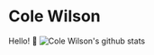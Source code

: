 # Cole Wilson
Hello! :wave:
![Cole Wilson's github stats](https://github-readme-stats.vercel.app/api?username=cole-wilson&count_private=true&show_icons=true&theme=prussian)
